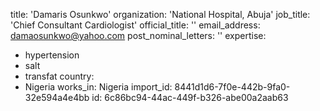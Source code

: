 title: 'Damaris Osunkwo'
organization: 'National Hospital, Abuja'
job_title: 'Chief Consultant Cardiologist'
official_title: ''
email_address: damaosunkwo@yahoo.com
post_nominal_letters: ''
expertise:
  - hypertension
  - salt
  - transfat
country:
  - Nigeria
works_in: Nigeria
import_id: 8441d1d6-7f0e-442b-9fa0-32e594a4e4bb
id: 6c86bc94-44ac-449f-b326-abe00a2aab63
